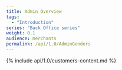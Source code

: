 ```yaml
---
title: Admin Overview
tags:
  - "Introduction"
series: "Back Office series"
weight: 0.1
audience: merchants
permalink: /api/1.0/AdminGenders
---
```

{% include api/1.0/customers-content.md %}
